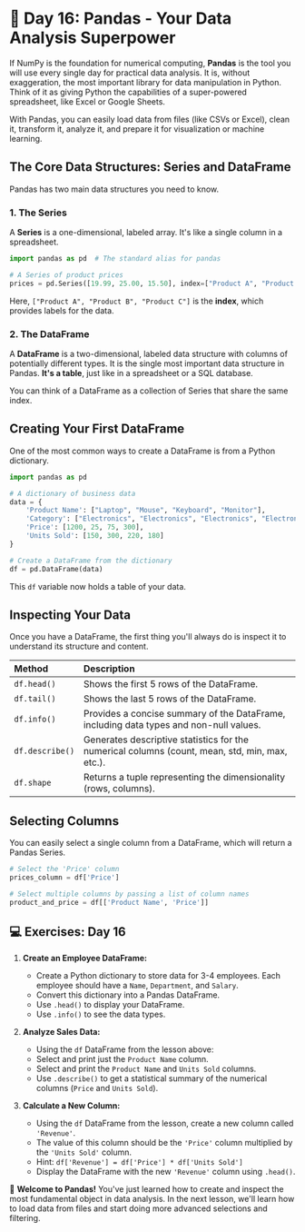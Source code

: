 # 📘 Day 16: Pandas - Your Data Analysis Superpower

If NumPy is the foundation for numerical computing, **Pandas** is the tool you will use every single day for practical data analysis. It is, without exaggeration, the most important library for data manipulation in Python. Think of it as giving Python the capabilities of a super-powered spreadsheet, like Excel or Google Sheets.

With Pandas, you can easily load data from files (like CSVs or Excel), clean it, transform it, analyze it, and prepare it for visualization or machine learning.

## The Core Data Structures: Series and DataFrame

Pandas has two main data structures you need to know.

### 1. The Series

A **Series** is a one-dimensional, labeled array. It's like a single column in a spreadsheet.

```python
import pandas as pd  # The standard alias for pandas

# A Series of product prices
prices = pd.Series([19.99, 25.00, 15.50], index=["Product A", "Product B", "Product C"])
```

Here, `["Product A", "Product B", "Product C"]` is the **index**, which provides labels for the data.

### 2. The DataFrame

A **DataFrame** is a two-dimensional, labeled data structure with columns of potentially different types. It is the single most important data structure in Pandas. **It's a table**, just like in a spreadsheet or a SQL database.

You can think of a DataFrame as a collection of Series that share the same index.

## Creating Your First DataFrame

One of the most common ways to create a DataFrame is from a Python dictionary.

```python
import pandas as pd

# A dictionary of business data
data = {
    'Product Name': ["Laptop", "Mouse", "Keyboard", "Monitor"],
    'Category': ["Electronics", "Electronics", "Electronics", "Electronics"],
    'Price': [1200, 25, 75, 300],
    'Units Sold': [150, 300, 220, 180]
}

# Create a DataFrame from the dictionary
df = pd.DataFrame(data)
```

This `df` variable now holds a table of your data.

## Inspecting Your Data

Once you have a DataFrame, the first thing you'll always do is inspect it to understand its structure and content.

| Method         | Description                                        |
| :------------- | :------------------------------------------------- |
| `df.head()`    | Shows the first 5 rows of the DataFrame.           |
| `df.tail()`    | Shows the last 5 rows of the DataFrame.            |
| `df.info()`    | Provides a concise summary of the DataFrame, including data types and non-null values. |
| `df.describe()`| Generates descriptive statistics for the numerical columns (count, mean, std, min, max, etc.). |
| `df.shape`     | Returns a tuple representing the dimensionality (rows, columns). |

## Selecting Columns

You can easily select a single column from a DataFrame, which will return a Pandas Series.

```python
# Select the 'Price' column
prices_column = df['Price']

# Select multiple columns by passing a list of column names
product_and_price = df[['Product Name', 'Price']]
```

## 💻 Exercises: Day 16

1. **Create an Employee DataFrame:**
    * Create a Python dictionary to store data for 3-4 employees. Each employee should have a `Name`, `Department`, and `Salary`.
    * Convert this dictionary into a Pandas DataFrame.
    * Use `.head()` to display your DataFrame.
    * Use `.info()` to see the data types.

2. **Analyze Sales Data:**
    * Using the `df` DataFrame from the lesson above:
    * Select and print just the `Product Name` column.
    * Select and print the `Product Name` and `Units Sold` columns.
    * Use `.describe()` to get a statistical summary of the numerical columns (`Price` and `Units Sold`).

3. **Calculate a New Column:**
    * Using the `df` DataFrame from the lesson, create a new column called `'Revenue'`.
    * The value of this column should be the `'Price'` column multiplied by the `'Units Sold'` column.
    * Hint: `df['Revenue'] = df['Price'] * df['Units Sold']`
    * Display the DataFrame with the new `'Revenue'` column using `.head()`.

🎉 **Welcome to Pandas!** You've just learned how to create and inspect the most fundamental object in data analysis. In the next lesson, we'll learn how to load data from files and start doing more advanced selections and filtering.
